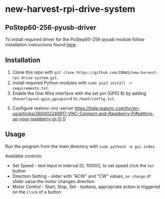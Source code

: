 # new-harvest-rpi-drive-system

## PoStep60-256-pyusb-driver
To install required driver for the PoStep60-256-pyusb module follow installation instructions found [here](https://github.com/IRNAS/postep256-pyusb-driver).

## Installation
1. Clone this repo with `git clone https://github.com/IRNAS/new-harvest-rpi-drive-system.git`.
2. Install required Python modules with `sudo pip3 install -r requirements.txt`.
3. Enable the One Wire interface with the set pin (GPIO 8) by adding `dtoverlay=w1-gpio,gpiopin=8` to `/boot/config.txt`.
<!-- 4. Install vnc virtual screen following [these steps](https://medium.com/coinmonks/run-raspberry-pi-in-a-true-headless-state-cfb3431667de). -->
<!-- 5. Download Anydesk with `wget https://download.anydesk.com/rpi/anydesk_6.1.1-1_armhf.deb`
6. Run `sudo apt --fix-broken install ./anydesk_6.1.1-1_armhf.deb` -->
<!-- 7. Run `sudo raspi-config` and set the screen resolution to anything other than default. -->
<!-- 8. Login using anydesk -->
5. Configure realvnc-vnc-server https://help.realvnc.com/hc/en-us/articles/360002249917-VNC-Connect-and-Raspberry-Pi#setting-up-your-raspberry-pi-0-0

## Usage
Run the program from the main directory with `sudo python3 -m gui.index`.

Available controls:
* Set Speed - text input in interval [0, 10000], to set speed click the `Set` button
* Direction Setting - slider with "ACW" and "CW" values, `on change` of slider value the motor changes direction
* Motor Control - Start, Stop, Set - buttons, appropriate action is triggered on the `click` of a button